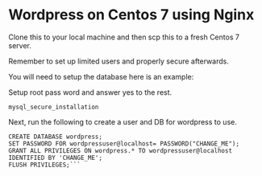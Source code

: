 #  Wordpress on Centos 7 using Nginx

Clone this to your local machine and then scp this to a fresh Centos 7 server.

Remember to set up limited users and properly secure afterwards.

You will need to setup the database here is an example:

Setup root pass word and answer yes to the rest.

`mysql_secure_installation`

Next, run the following to create a user and DB for wordpress to use.

```CREATE USER wordpressuser@localhost;
CREATE DATABASE wordpress;
SET PASSWORD FOR wordpressuser@localhost= PASSWORD("CHANGE_ME");
GRANT ALL PRIVILEGES ON wordpress.* TO wordpressuser@localhost IDENTIFIED BY 'CHANGE_ME';
FLUSH PRIVILEGES;```

